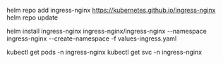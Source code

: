 helm repo add ingress-nginx https://kubernetes.github.io/ingress-nginx
helm repo update

helm install ingress-nginx ingress-nginx/ingress-nginx --namespace ingress-nginx --create-namespace -f values-ingress.yaml

kubectl get pods -n ingress-nginx
kubectl get svc -n ingress-nginx